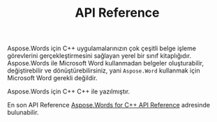 ﻿---
title: API Reference
second_title: Aspose.Words için C++
articleTitle: API Reference
linktitle: API Reference
type: docs
weight: 30
description: "Bir açıklama ve örnekler öğrenin Aspose.Words için C++ Microsoft Word kullanmadan belge oluşturma, dönüştürme, değiştirme, oluşturma ve yazdırma sınıfları ve yöntemleri."
url: /tr/cpp/api-reference/
---

Aspose.Words için C++ uygulamalarınızın çok çeşitli belge işleme görevlerini gerçekleştirmesini sağlayan yerel bir sınıf kitaplığıdır. Aspose.Words ile Microsoft Word kullanmadan belgeler oluşturabilir, değiştirebilir ve dönüştürebilirsiniz, yani `Aspose.Word` kullanmak için Microsoft Word gerekli değildir.

Aspose.Words için C++ C++ ile yazılmıştır.

En son API Reference [Aspose.Words for C++ API Reference](https://reference.aspose.com/words/cpp/) adresinde bulunabilir.

